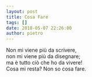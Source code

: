 ```yaml
---
layout: post
title: Cosa Fare
tags: []
date: 2018-05-07 22:26:00
author: pietro
---
```

Non mi viene più da scrivere,<br/>non mi viene più da disegnare;<br/>ma è tutto ciò che ho da vivere!<br/>Cosa mi resta? Non so cosa fare.
